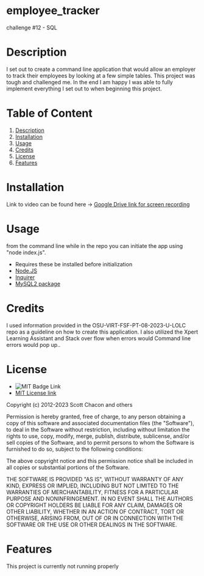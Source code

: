 # employee_tracker
challenge #12 - SQL

# Description
I set out to create a command line application that would allow an employer to track their employees by looking at a few simple tables. This project was tough and challenged me. In the end I am happy I was able to fully implement everything I set out to when beginning this project.

# Table of Content

1. [Description](#description)
2. [Installation](#installation)
3. [Usage](#usage)
4. [Credits](#credits)
5. [License](#license)
6. [Features](#features)

# Installation

Link to video can be found here -> [Google Drive link for screen recording]()
   
# Usage

from the command line while in the repo you can initiate the app using "node index.js".
* Requires these be installed before initialization
* [Node.JS](https://nodejs.org/en)
* [Inquirer](https://www.npmjs.com/package/inquirer/v/8.2.4)  
* [MySQL2 package](https://www.npmjs.com/package/mysql2)
    

# Credits
  
I used information provided in the OSU-VIRT-FSF-PT-08-2023-U-LOLC repo as a guideline on how to create this application. I also utilized the Xpert Learning Assistant and Stack over flow when errors would Command line errors would pop up.. 

# License

* ![MIT Badge Link](https://img.shields.io/badge/License-MIT-yellow.svg)
* [MIT License link](https://github.com/git/git-scm.com/blob/main/MIT-LICENSE.txt)
   
Copyright (c) 2012-2023 Scott Chacon and others

Permission is hereby granted, free of charge, to any person obtaining
a copy of this software and associated documentation files (the
"Software"), to deal in the Software without restriction, including
without limitation the rights to use, copy, modify, merge, publish,
distribute, sublicense, and/or sell copies of the Software, and to
permit persons to whom the Software is furnished to do so, subject to
the following conditions:

The above copyright notice and this permission notice shall be
included in all copies or substantial portions of the Software.

THE SOFTWARE IS PROVIDED "AS IS", WITHOUT WARRANTY OF ANY KIND,
EXPRESS OR IMPLIED, INCLUDING BUT NOT LIMITED TO THE WARRANTIES OF
MERCHANTABILITY, FITNESS FOR A PARTICULAR PURPOSE AND
NONINFRINGEMENT. IN NO EVENT SHALL THE AUTHORS OR COPYRIGHT HOLDERS BE
LIABLE FOR ANY CLAIM, DAMAGES OR OTHER LIABILITY, WHETHER IN AN ACTION
OF CONTRACT, TORT OR OTHERWISE, ARISING FROM, OUT OF OR IN CONNECTION
WITH THE SOFTWARE OR THE USE OR OTHER DEALINGS IN THE SOFTWARE.
    
   
# Features
This project is currently not running properly


